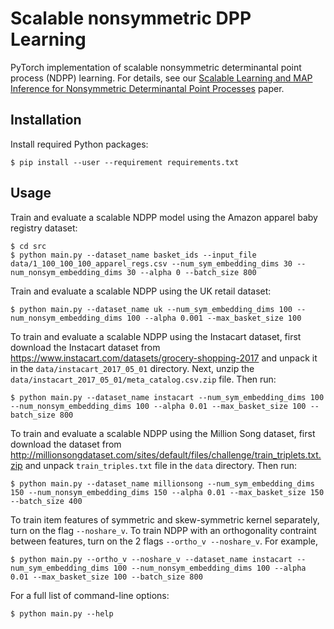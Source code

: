 # Scalable nonsymmetric DPP Learning
PyTorch implementation of scalable nonsymmetric determinantal point process (NDPP) learning.  For 
details, see our [Scalable Learning and MAP Inference for Nonsymmetric Determinantal Point Processes](https://arxiv.org/abs/2006.09862)
paper.

## Installation
Install required Python packages:
```console
$ pip install --user --requirement requirements.txt
```

## Usage
Train and evaluate a scalable NDPP model using the Amazon apparel baby registry 
dataset:
```console
$ cd src
$ python main.py --dataset_name basket_ids --input_file data/1_100_100_100_apparel_regs.csv --num_sym_embedding_dims 30 --num_nonsym_embedding_dims 30 --alpha 0 --batch_size 800
```

Train and evaluate a scalable NDPP using the UK retail dataset:
```console
$ python main.py --dataset_name uk --num_sym_embedding_dims 100 --num_nonsym_embedding_dims 100 --alpha 0.001 --max_basket_size 100
```

To train and evaluate a scalable NDPP using the Instacart dataset, first download the Instacart dataset 
from https://www.instacart.com/datasets/grocery-shopping-2017 and unpack it in the 
`data/instacart_2017_05_01` directory.  Next, unzip the `data/instacart_2017_05_01/meta_catalog.csv.zip` file.  Then run:
```console
$ python main.py --dataset_name instacart --num_sym_embedding_dims 100 --num_nonsym_embedding_dims 100 --alpha 0.01 --max_basket_size 100 --batch_size 800
```

To train and evaluate a scalable NDPP using the Million Song dataset, first download the dataset 
from http://millionsongdataset.com/sites/default/files/challenge/train_triplets.txt.zip and unpack `train_triples.txt` file in the `data` directory. Then run:
```console
$ python main.py --dataset_name millionsong --num_sym_embedding_dims 150 --num_nonsym_embedding_dims 150 --alpha 0.01 --max_basket_size 150 --batch_size 400
```

To train item features of symmetric and skew-symmetric kernel separately, turn on the flag `--noshare_v`. To train NDPP with an orthogonality contraint between features, turn on the 2 flags `--ortho_v --noshare_v`. For example, 
```console
$ python main.py --ortho_v --noshare_v --dataset_name instacart --num_sym_embedding_dims 100 --num_nonsym_embedding_dims 100 --alpha 0.01 --max_basket_size 100 --batch_size 800
```

For a full list of command-line options:
```console
$ python main.py --help
```
